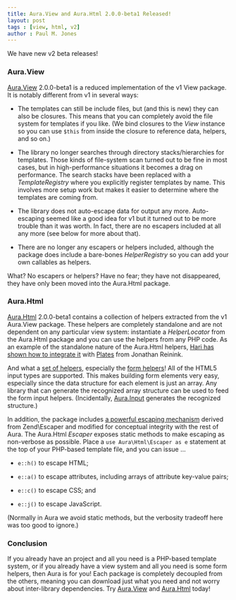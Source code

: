 ```yaml
---
title: Aura.View and Aura.Html 2.0.0-beta1 Released!
layout: post
tags : [view, html, v2]
author : Paul M. Jones
---
```


We have new v2 beta releases!

### Aura.View

[Aura.View](https://github.com/auraphp/Aura.View) 2.0.0-beta1 is a reduced implementation of the v1 View package. It is notably different from v1 in several ways:

- The templates can still be include files, but (and this is new) they can also be closures. This means that you can completely avoid the file system for templates if you like. (We bind closures to the _View_ instance so you can use `$this` from inside the closure to reference data, helpers, and so on.)

- The library no longer searches through directory stacks/hierarchies for templates. Those kinds of file-system scan turned out to be fine in most cases, but in high-performance situations it becomes a drag on performance. The search stacks have been replaced with a _TemplateRegistry_ where you explicitly register templates by name. This involves more setup work but makes it easier to determine where the templates are coming from.

- The library does not auto-escape data for output any more. Auto-escaping seemed like a good idea for v1 but it turned out to be more trouble than it was worth. In fact, there are no escapers included at all any more (see below for more about that).

- There are no longer any escapers or helpers included, although the package does include a bare-bones _HelperRegistry_ so you can add your own callables as helpers.

What? No escapers or helpers? Have no fear; they have not disappeared, they have only been moved into the Aura.Html package.

### Aura.Html

[Aura.Html](https://github.com/auraphp/Aura.Html) 2.0.0-beta1 contains a collection of helpers extracted from the v1 Aura.View package. These helpers are completely standalone and are not dependent on any particular view system: instantiate a _HelperLocator_ from the Aura.Html package and you can use the helpers from any PHP code.  As an example of the standalone nature of the Aura.Html helpers, [Hari has shown how to integrate it](http://harikt.com/blog/2014/05/13/extending-plates-with-aura-html-helpers/) with [Plates](http://platesphp.com) from Jonathan Reinink.

And what a [set of helpers](https://github.com/auraphp/Aura.Html/blob/2.x/README-HELPERS.md), especially the [form helpers](https://github.com/auraphp/Aura.Html/blob/2.x/README-FORMS.md)! All of the HTML5 input types are supported. This makes building form elements very easy, especially since the data structure for each element is just an array. Any library that can generate the recognized array structure can be used to feed the form input helpers. (Incidentally, [Aura.Input](https://github.com/auraphp/Aura.Input) generates the recognized structure.)

In addition, the package includes [a powerful escaping mechanism](https://github.com/auraphp/Aura.Html#escaping) derived from Zend\Escaper and modified for conceptual integrity with the rest of Aura. The Aura.Html _Escaper_ exposes static methods to make escaping as non-verbose as possible. Place a `use Aura\Html\Escaper as e` statement at the top of your PHP-based template file, and you can issue ...

- `e::h()` to escape HTML;

- `e::a()` to escape attributes, including arrays of attribute key-value pairs;

- `e::c()` to escape CSS; and

- `e::j()` to escape JavaScript.

(Normally in Aura we avoid static methods, but the verbosity tradeoff here was too good to ignore.)

### Conclusion

If you already have an project and all you need is a PHP-based template system, or if you already have a view system and all you need is some form helpers, then Aura is for you! Each package is completely decoupled from the others, meaning you can download just what you need and not worry about inter-library dependencies. Try [Aura.View](https://github.com/auraphp/Aura.View) and [Aura.Html](https://github.com/auraphp/Aura.Html) today!
